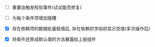 * [ ] 重置会触发校验事件(试试能否修复)

* [ ] 为每个条件项增加插槽

* [x] 存在依赖项的数据批量赋值后, 存在依赖的字段却显示空值(多次操作后)

* [x] 将条件还原成默认值的方法暴露给上层组件
